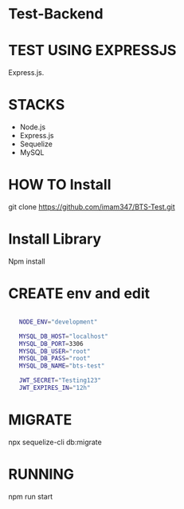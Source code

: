 # Test-Backend

# TEST USING EXPRESSJS
Express.js.

# STACKS

- Node.js 
- Express.js 
- Sequelize
- MySQL 

# HOW TO Install

 git clone https://github.com/imam347/BTS-Test.git

# Install Library
Npm install

# CREATE env and edit
 ```bash

    NODE_ENV="development"

    MYSQL_DB_HOST="localhost"
    MYSQL_DB_PORT=3306
    MYSQL_DB_USER="root"
    MYSQL_DB_PASS="root"
    MYSQL_DB_NAME="bts-test"

    JWT_SECRET="Testing123"
    JWT_EXPIRES_IN="12h"
 ```

# MIGRATE
 npx sequelize-cli db:migrate


# RUNNING
 npm run start